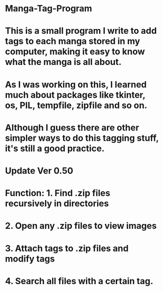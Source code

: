 # Manga-Tag-Program
# This is a small program I write to add tags to each manga stored in my computer, making it easy to know what the manga is all about.
# As I was working on this, I learned much about packages like tkinter, os, PIL, tempfile, zipfile and so on.
# Although I guess there are other simpler ways to do this tagging stuff, it's still a good practice.

# Update Ver 0.50
# Function: 1. Find .zip files recursively in directories
#           2. Open any .zip files to view images
#           3. Attach tags to .zip files and modify tags
#           4. Search all files with a certain tag.
